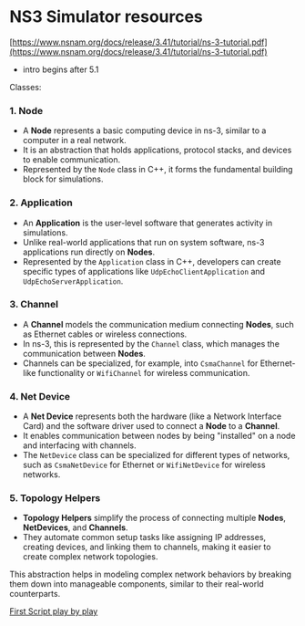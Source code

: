 # NS3 Simulator resources

[https://www.nsnam.org/docs/release/3.41/tutorial/ns-3-tutorial.pdf](https://www.nsnam.org/docs/release/3.41/tutorial/ns-3-tutorial.pdf)

- intro begins after 5.1

Classes:

### 1. **Node**

- A **Node** represents a basic computing device in ns-3, similar to a computer in a real network.
- It is an abstraction that holds applications, protocol stacks, and devices to enable communication.
- Represented by the `Node` class in C++, it forms the fundamental building block for simulations.

### 2. **Application**

- An **Application** is the user-level software that generates activity in simulations.
- Unlike real-world applications that run on system software, ns-3 applications run directly on **Nodes**.
- Represented by the `Application` class in C++, developers can create specific types of applications like `UdpEchoClientApplication` and `UdpEchoServerApplication`.

### 3. **Channel**

- A **Channel** models the communication medium connecting **Nodes**, such as Ethernet cables or wireless connections.
- In ns-3, this is represented by the `Channel` class, which manages the communication between **Nodes**.
- Channels can be specialized, for example, into `CsmaChannel` for Ethernet-like functionality or `WifiChannel` for wireless communication.

### 4. **Net Device**

- A **Net Device** represents both the hardware (like a Network Interface Card) and the software driver used to connect a **Node** to a **Channel**.
- It enables communication between nodes by being "installed" on a node and interfacing with channels.
- The `NetDevice` class can be specialized for different types of networks, such as `CsmaNetDevice` for Ethernet or `WifiNetDevice` for wireless networks.

### 5. **Topology Helpers**

- **Topology Helpers** simplify the process of connecting multiple **Nodes**, **NetDevices**, and **Channels**.
- They automate common setup tasks like assigning IP addresses, creating devices, and linking them to channels, making it easier to create complex network topologies.

This abstraction helps in modeling complex network behaviors by breaking them down into manageable components, similar to their real-world counterparts.

[First Script play by play](NS3%20Simulator%20resources%20119224ca354c80ad9911cf173f6d4925/First%20Script%20play%20by%20play%20119224ca354c806492f6f0f0bf008cec.md)